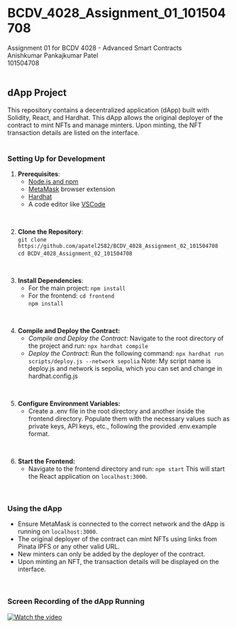 # BCDV_4028_Assignment_01_101504708

Assignment 01 for BCDV 4028 - Advanced Smart Contracts <br/>
Anishkumar Pankajkumar Patel <br/>
101504708 <br/>
<br/>
## dApp Project

This repository contains a decentralized application (dApp) built with Solidity, React, and Hardhat. This dApp allows the original deployer of the contract to mint NFTs and manage minters. Upon minting, the NFT transaction details are listed on the interface.
<br/><br/>
### Setting Up for Development

1. **Prerequisites**:
   - [Node.js and npm](https://nodejs.org/)
   - [MetaMask](https://metamask.io/download.html) browser extension
   - [Hardhat](https://hardhat.org/getting-started/)
   - A code editor like [VSCode](https://code.visualstudio.com/download)
<br/>

2. **Clone the Repository**:<br/>
   `git clone https://github.com/apatel2582/BCDV_4028_Assignment_02_101504708` <br/>
   `cd BCDV_4028_Assignment_02_101504708`
<br/>

3. **Install Dependencies**:
    - For the main project:
    `npm install`
    - For the frontend:
    `cd frontend` <br/>
    `npm install`
<br/>

4. **Compile and Deploy the Contract:**
    - *Compile and Deploy the Contract:*
      Navigate to the root directory of the project and run:
      `npx hardhat compile`
    - *Deploy the Contract:*
      Run the following command:
      `npx hardhat run scripts/deploy.js --network sepolia`
    Note: My script name is deploy.js and network is sepolia, which you can set and change in hardhat.config.js
<br/>

5. **Configure Environment Variables:**
    - Create a .env file in the root directory and another inside the frontend directory. Populate them with the necessary values such as private keys, API keys, etc., following the provided .env.example format.
<br/>

6. **Start the Frontend:**
    - Navigate to the frontend directory and run: `npm start`
    This will start the React application on `localhost:3000`.
<br/>

### Using the dApp

   - Ensure MetaMask is connected to the correct network and the dApp is running on `localhost:3000`.
   - The original deployer of the contract can mint NFTs using links from Pinata IPFS or any other valid URL.
   - New minters can only be added by the deployer of the contract.
   - Upon minting an NFT, the transaction details will be displayed on the interface.
<br/>

### Screen Recording of the dApp Running
[![Watch the video](https://salmon-late-newt-903.mypinata.cloud/ipfs/QmUvUFQvVvt7vbZ7cCkAkdeuFRsYSemavPbLBKN5sDqbc2)](https://github.com/apatel2582/BCDV_4028_Assignment_02_101504708/assets/126298288/be080182-959b-4b9c-8654-d3c29abb933a "Watch the video")
<br/>
